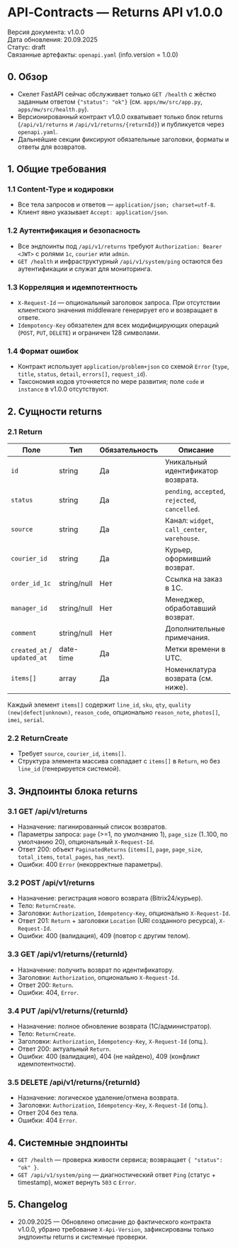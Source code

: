 
# API‑Contracts — Returns API v1.0.0

Версия документа: v1.0.0  
Дата обновления: 20.09.2025  
Статус: draft  
Связанные артефакты: `openapi.yaml` (info.version = 1.0.0)

## 0. Обзор
- Скелет FastAPI сейчас обслуживает только `GET /health` с жёстко заданным ответом `{"status": "ok"}` (см. `apps/mw/src/app.py`, `apps/mw/src/health.py`).
- Версионированный контракт v1.0.0 охватывает только блок returns (`/api/v1/returns` и `/api/v1/returns/{returnId}`) и публикуется через `openapi.yaml`.
- Дальнейшие секции фиксируют обязательные заголовки, форматы и ответы для возвратов.

## 1. Общие требования
### 1.1 Content-Type и кодировки
- Все тела запросов и ответов — `application/json; charset=utf-8`.
- Клиент явно указывает `Accept: application/json`.

### 1.2 Аутентификация и безопасность
- Все эндпоинты под `/api/v1/returns` требуют `Authorization: Bearer <JWT>` с ролями `1c`, `courier` или `admin`.
- `GET /health` и инфраструктурный `/api/v1/system/ping` остаются без аутентификации и служат для мониторинга.

### 1.3 Корреляция и идемпотентность
- `X-Request-Id` — опциональный заголовок запроса. При отсутствии клиентского значения middleware генерирует его и возвращает в ответе.
- `Idempotency-Key` обязателен для всех модифицирующих операций (`POST`, `PUT`, `DELETE`) и ограничен 128 символами.

### 1.4 Формат ошибок
- Контракт использует `application/problem+json` со схемой `Error` (`type`, `title`, `status`, `detail`, `errors[]`, `request_id`).
- Таксономия кодов уточняется по мере развития; поле `code` и `instance` в v1.0.0 отсутствуют.

## 2. Сущности returns
### 2.1 Return
| Поле | Тип | Обязательность | Описание |
| --- | --- | --- | --- |
| `id` | string | Да | Уникальный идентификатор возврата. |
| `status` | string | Да | `pending`, `accepted`, `rejected`, `cancelled`. |
| `source` | string | Да | Канал: `widget`, `call_center`, `warehouse`. |
| `courier_id` | string | Да | Курьер, оформивший возврат. |
| `order_id_1c` | string/null | Нет | Ссылка на заказ в 1С. |
| `manager_id` | string/null | Нет | Менеджер, обработавший возврат. |
| `comment` | string/null | Нет | Дополнительные примечания. |
| `created_at` / `updated_at` | date-time | Да | Метки времени в UTC. |
| `items[]` | array | Да | Номенклатура возврата (см. ниже). |

Каждый элемент `items[]` содержит `line_id`, `sku`, `qty`, `quality (new|defect|unknown)`, `reason_code`, опционально `reason_note`, `photos[]`, `imei`, `serial`.

### 2.2 ReturnCreate
- Требует `source`, `courier_id`, `items[]`.
- Структура элемента массива совпадает с `items[]` в `Return`, но без `line_id` (генерируется системой).

## 3. Эндпоинты блока returns
### 3.1 GET /api/v1/returns
- Назначение: пагинированный список возвратов.
- Параметры запроса: `page` (>=1, по умолчанию 1), `page_size` (1..100, по умолчанию 20), опциональный `X-Request-Id`.
- Ответ 200: объект `PaginatedReturns` (`items[]`, `page`, `page_size`, `total_items`, `total_pages`, `has_next`).
- Ошибки: 400 `Error` (некорректные параметры).

### 3.2 POST /api/v1/returns
- Назначение: регистрация нового возврата (Bitrix24/курьер).
- Тело: `ReturnCreate`.
- Заголовки: `Authorization`, `Idempotency-Key`, опционально `X-Request-Id`.
- Ответ 201: `Return` + заголовки `Location` (URI созданного ресурса), `X-Request-Id`.
- Ошибки: 400 (валидация), 409 (повтор с другим телом).

### 3.3 GET /api/v1/returns/{returnId}
- Назначение: получить возврат по идентификатору.
- Заголовки: `Authorization`, опционально `X-Request-Id`.
- Ответ 200: `Return`.
- Ошибки: 404, `Error`.

### 3.4 PUT /api/v1/returns/{returnId}
- Назначение: полное обновление возврата (1С/администратор).
- Тело: `ReturnCreate`.
- Заголовки: `Authorization`, `Idempotency-Key`, `X-Request-Id` (опц.).
- Ответ 200: актуальный `Return`.
- Ошибки: 400 (валидация), 404 (не найдено), 409 (конфликт идемпотентности).

### 3.5 DELETE /api/v1/returns/{returnId}
- Назначение: логическое удаление/отмена возврата.
- Заголовки: `Authorization`, `Idempotency-Key`, `X-Request-Id` (опц.).
- Ответ 204 без тела.
- Ошибки: 404 `Error`.

## 4. Системные эндпоинты
- `GET /health` — проверка живости сервиса; возвращает `{ "status": "ok" }`.
- `GET /api/v1/system/ping` — диагностический ответ `Ping` (статус + timestamp), может вернуть `503` c `Error`.

## 5. Changelog
- 20.09.2025 — Обновлено описание до фактического контракта v1.0.0, убрано требование `X-Api-Version`, зафиксированы только эндпоинты returns и системные проверки.
